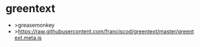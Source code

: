 greentext
=========

- \>greasemonkey
- \>https://raw.githubusercontent.com/franciscod/greentext/master/greentext.meta.js
